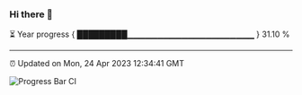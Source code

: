 ### Hi there 👋

⏳ Year progress { █████████▁▁▁▁▁▁▁▁▁▁▁▁▁▁▁▁▁▁▁▁▁ } 31.10 %

---

⏰ Updated on Mon, 24 Apr 2023 12:34:41 GMT

![Progress Bar CI](https://github.com/ZhaoGui/ZhaoGui/workflows/Progress%20Bar%20CI/badge.svg)
